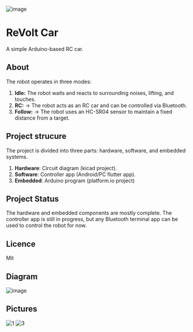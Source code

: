 ![image](https://github.com/user-attachments/assets/d2e53850-e27a-464b-bd85-a06950510885)
# ReVolt Car
A simple Arduino-based RC car.

## About
The robot operates in three modes:
1. **Idle:** The robot waits and reacts to surrounding noises, lifting, and touches.
2. **RC:** -> The robot acts as an RC car and can be controlled via Bluetooth.
3. **Follow:** -> The robot uses an HC-SR04 sensor to maintain a fixed distance from a target.

## Project strucure
The project is divided into three parts: hardware, software, and embedded systems.
1. **Hardware**: Circuit diagram (kicad project).
2. **Software**: Controller app (Android/PC flutter app).
3. **Embedded**: Arduino program (platform.io project)
   
## Project Status
The hardware and embedded components are mostly complete.
The controller app is still in progress, but any Bluetooth terminal app can be used to control the robot for now.

## Licence
Mit

## Diagram
![image](https://github.com/user-attachments/assets/448408fb-12cd-4acd-918c-81e2e6c0b5ad)

## Pictures
![1](https://github.com/user-attachments/assets/6b36d9cf-b60d-46cb-8425-f624015ed02a)
![3](https://github.com/user-attachments/assets/5e5bff2d-5368-4256-9df9-1ca687285d44)
